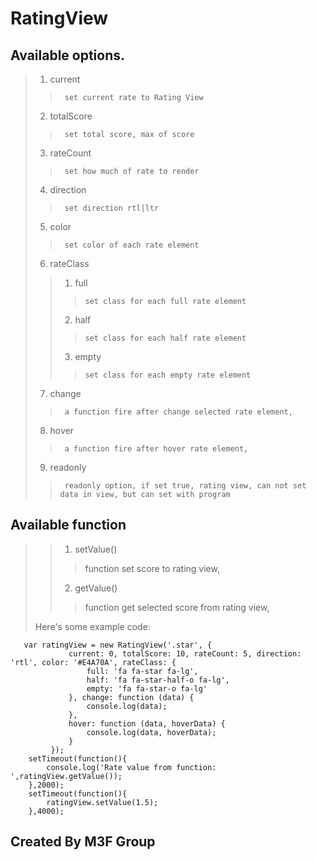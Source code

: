 RatingView
=========

## Available options.
> 
> 1.    current
>>      set current rate to Rating View
> 2.    totalScore
>>      set total score, max of score
> 3.    rateCount
>>      set how much of rate to render
> 4.    direction
>>      set direction rtl|ltr
> 5.    color
>>      set color of each rate element
> 6.    rateClass
>>1.    full
>>>     set class for each full rate element
>>2.    half
>>>     set class for each half rate element
>>3.    empty
>>>     set class for each empty rate element
> 7.    change
>>      a function fire after change selected rate element,
> 8.    hover
>>      a function fire after hover rate element,
> 9.    readonly
>>      readonly option, if set true, rating view, can not set data in view, but can set with program
             
## Available function
>>1. setValue()
>>> function set score to rating view,
>>2. getValue()
>>> function get selected score from rating view,
> 
> Here's some example code:
> 
       var ratingView = new RatingView('.star', {
                 current: 0, totalScore: 10, rateCount: 5, direction: 'rtl', color: '#E4A70A', rateClass: {
                     full: 'fa fa-star fa-lg',
                     half: 'fa fa-star-half-o fa-lg',
                     empty: 'fa fa-star-o fa-lg'
                 }, change: function (data) {
                     console.log(data);
                 },
                 hover: function (data, hoverData) {
                     console.log(data, hoverData);
                 }
             });             
        setTimeout(function(){
            console.log('Rate value from function: ',ratingView.getValue());
        },2000);
        setTimeout(function(){
            ratingView.setValue(1.5);
        },4000);

## Created By M3F Group
